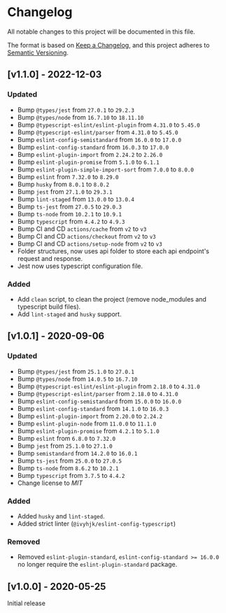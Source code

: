 # Changelog

All notable changes to this project will be documented in this file.

The format is based on [Keep a Changelog](https://keepachangelog.com/en/1.0.0/),
and this project adheres to [Semantic Versioning](https://semver.org/spec/v2.0.0.html).

## [v1.1.0] - 2022-12-03

### Updated

- Bump `@types/jest` from `27.0.1` to `29.2.3`
- Bump `@types/node` from `16.7.10` to `18.11.10`
- Bump `@typescript-eslint/eslint-plugin` from `4.31.0` to `5.45.0`
- Bump `@typescript-eslint/parser` from `4.31.0` to `5.45.0`
- Bump `eslint-config-semistandard` from `16.0.0` to `17.0.0`
- Bump `eslint-config-standard` from `16.0.3` to `17.0.0`
- Bump `eslint-plugin-import` from `2.24.2` to `2.26.0`
- Bump `eslint-plugin-promise` from `5.1.0` to `6.1.1`
- Bump `eslint-plugin-simple-import-sort` from `7.0.0` to `8.0.0`
- Bump `eslint` from `7.32.0` to `8.29.0`
- Bump `husky` from `8.0.1` to `8.0.2`
- Bump `jest` from `27.1.0` to `29.3.1`
- Bump `lint-staged` from `13.0.0` to `13.0.4`
- Bump `ts-jest` from `27.0.5` to `29.0.3`
- Bump `ts-node` from `10.2.1` to `10.9.1`
- Bump `typescript` from `4.4.2` to `4.9.3`
- Bump CI and CD `actions/cache` from `v2` to `v3`
- Bump CI and CD `actions/checkout` from `v2` to `v3`
- Bump CI and CD `actions/setup-node` from `v2` to `v3`
- Folder structures, now uses api folder to store each api endpoint's request and response.
- Jest now uses typescript configuration file.

### Added

- Add `clean` script, to clean the project (remove node_modules and typescript build files).
- Add `lint-staged` and `husky` support.

## [v1.0.1] - 2020-09-06

### Updated

- Bump `@types/jest` from `25.1.0` to `27.0.1`
- Bump `@types/node` from `14.0.5` to `16.7.10`
- Bump `@typescript-eslint/eslint-plugin` from `2.18.0` to `4.31.0`
- Bump `@typescript-eslint/parser` from `2.18.0` to `4.31.0`
- Bump `eslint-config-semistandard` from `15.0.0` to `16.0.0`
- Bump `eslint-config-standard` from `14.1.0` to `16.0.3`
- Bump `eslint-plugin-import` from `2.20.0` to `2.24.2`
- Bump `eslint-plugin-node` from `11.0.0` to `11.1.0`
- Bump `eslint-plugin-promise` from `4.2.1` to `5.1.0`
- Bump `eslint` from `6.8.0` to `7.32.0`
- Bump `jest` from `25.1.0` to `27.1.0`
- Bump `semistandard` from `14.2.0` to `16.0.1`
- Bump `ts-jest` from `25.0.0` to `27.0.5`
- Bump `ts-node` from `8.6.2` to `10.2.1`
- Bump `typescript` from `3.7.5` to `4.4.2`
- Change license to *MIT*

### Added

- Added `husky` and `lint-staged`.
- Added strict linter (`@ivyhjk/eslint-config-typescript`)

### Removed

- Removed `eslint-plugin-standard`, `eslint-config-standard >= 16.0.0` no longer require the `eslint-plugin-standard` package.

## [v1.0.0] - 2020-05-25

Initial release

[unreleased]: https://github.com/ivyhjk/khipu-client-nodejs/compare/v1.0.0...HEAD
[1.0.0]: https://github.com/ivyhjk/khipu-client-nodejs/releases/tag/v1.0.0
